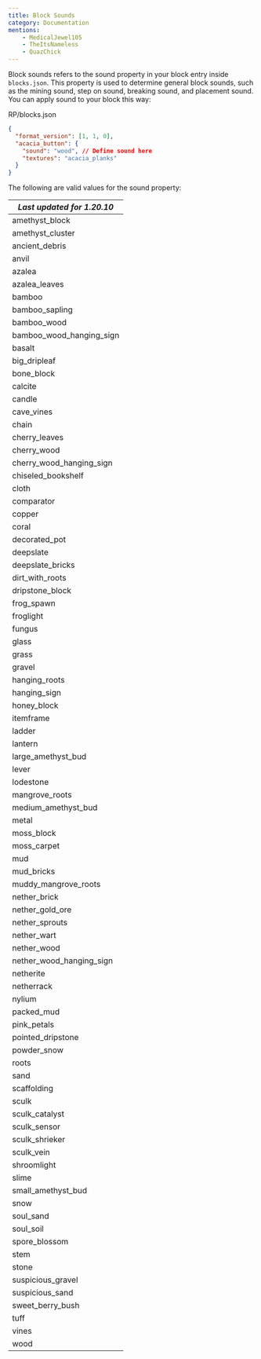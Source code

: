 ```yaml
---
title: Block Sounds
category: Documentation
mentions:
    - MedicalJewel105
    - TheItsNameless
    - QuazChick
---
```


Block sounds refers to the sound property in your block entry inside `blocks.json`.
This property is used to determine general block sounds, such as the mining sound, step on sound, breaking sound, and placement sound. You can apply sound to your block this way:

<CodeHeader>RP/blocks.json</CodeHeader>

```json
{
  "format_version": [1, 1, 0],
  "acacia_button": {
    "sound": "wood", // Define sound here
    "textures": "acacia_planks"
  }
}
```

The following are valid values for the sound property:

<!-- page_dumper_start -->
| *Last updated for 1.20.10* |
| -------------------------- |
| amethyst_block             |
| amethyst_cluster           |
| ancient_debris             |
| anvil                      |
| azalea                     |
| azalea_leaves              |
| bamboo                     |
| bamboo_sapling             |
| bamboo_wood                |
| bamboo_wood_hanging_sign   |
| basalt                     |
| big_dripleaf               |
| bone_block                 |
| calcite                    |
| candle                     |
| cave_vines                 |
| chain                      |
| cherry_leaves              |
| cherry_wood                |
| cherry_wood_hanging_sign   |
| chiseled_bookshelf         |
| cloth                      |
| comparator                 |
| copper                     |
| coral                      |
| decorated_pot              |
| deepslate                  |
| deepslate_bricks           |
| dirt_with_roots            |
| dripstone_block            |
| frog_spawn                 |
| froglight                  |
| fungus                     |
| glass                      |
| grass                      |
| gravel                     |
| hanging_roots              |
| hanging_sign               |
| honey_block                |
| itemframe                  |
| ladder                     |
| lantern                    |
| large_amethyst_bud         |
| lever                      |
| lodestone                  |
| mangrove_roots             |
| medium_amethyst_bud        |
| metal                      |
| moss_block                 |
| moss_carpet                |
| mud                        |
| mud_bricks                 |
| muddy_mangrove_roots       |
| nether_brick               |
| nether_gold_ore            |
| nether_sprouts             |
| nether_wart                |
| nether_wood                |
| nether_wood_hanging_sign   |
| netherite                  |
| netherrack                 |
| nylium                     |
| packed_mud                 |
| pink_petals                |
| pointed_dripstone          |
| powder_snow                |
| roots                      |
| sand                       |
| scaffolding                |
| sculk                      |
| sculk_catalyst             |
| sculk_sensor               |
| sculk_shrieker             |
| sculk_vein                 |
| shroomlight                |
| slime                      |
| small_amethyst_bud         |
| snow                       |
| soul_sand                  |
| soul_soil                  |
| spore_blossom              |
| stem                       |
| stone                      |
| suspicious_gravel          |
| suspicious_sand            |
| sweet_berry_bush           |
| tuff                       |
| vines                      |
| wood                       |
<!-- page_dumper_end -->
